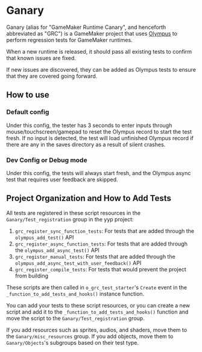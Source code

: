# Ganary

Ganary (alias for "GameMaker Runtime Canary", and henceforth abbreviated as "GRC") is a GameMaker project that uses [Olympus](https://github.com/bscotch/olympus) to perform regression tests for GameMaker runtimes.

When a new runtime is released, it should pass all existing tests to confirm that known issues are fixed.

If new issues are discovered, they can be added as Olympus tests to ensure that they are covered going forward.

## How to use

### Default config

Under this config, the tester has 3 seconds to enter inputs through mouse/touchscreen/gamepad to reset the Olympus record to start the test fresh. If no input is detected, the test will load unfinished Olympus record if there are any in the saves directory as a result of silent crashes.

### Dev Config or Debug mode

Under this config, the tests will always start fresh, and the Olympus async test that requires user feedback are skipped.

## Project Organization and How to Add Tests

All tests are registered in these script resources in the `Ganary/Test_registration` group in the yyp project:

1. `grc_register_sync_function_tests`: For tests that are added through the `olympus_add_test()` API
2. `grc_register_async_function_tests`: For tests that are added through the `olympus_add_async_test()` API
3. `grc_register_manual_tests`: For tests that are added through the `olympus_add_async_test_with_user_feedback()` API
4. `grc_register_compile_tests`: For tests that would prevent the project from building

These scripts are then called in `o_grc_test_starter`'s `Create` event in the `_function_to_add_tests_and_hooks()` instance function.

You can add your tests to these script resources, or you can create a new script and add it to the `_function_to_add_tests_and_hooks()` function and move the script to the `Ganary/Test_registration` group.

If you add resources such as sprites, audios, and shaders, move them to the `Ganary/misc_resources` group. If you add objects, move them to `Ganary/Objects`'s subgroups based on their test type.
